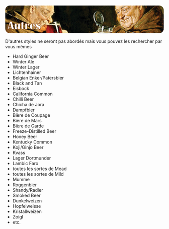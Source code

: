 ![Autres](../images/autres.png)

D'autres styles ne seront pas abordés mais vous pouvez les rechercher par vous mêmes 

* Hard Ginger Beer
* Winter Ale
* Winter Lager
* Lichtenhainer
* Belgian Enker/Patersbier
* Black and Tan
* Eisbock
* California Common
* Chilli Beer
* Chicha de Jora
* Dampfbier
* Bière de Coupage
* Bière de Mars
* Bière de Garde
* Freeze-Distilled Beer
* Honey Beer
* Kentucky Common
* Koji/Ginjo Beer
* Kvass
* Lager Dortmunder
* Lambic Faro
* toutes les sortes de Mead
* toutes les sortes de Mild
* Mumme
* Roggenbier
* Shandy/Radler
* Smoked Beer
* Dunkelweizen
* Hopfelweisse
* Kristallweizen
* Zoigl
* etc.
